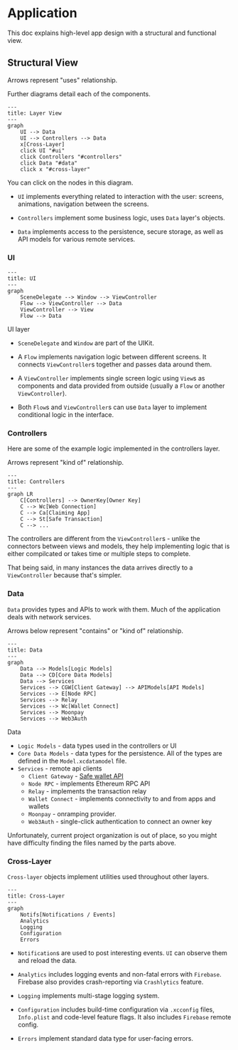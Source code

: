 # Application

This doc explains high-level app design with a structural and functional view. 

## Structural View

Arrows represent "uses" relationship. 

Further diagrams detail each of the components. 

```mermaid
---
title: Layer View
---
graph
    UI --> Data
    UI --> Controllers --> Data
    x[Cross-Layer]
    click UI "#ui"
    click Controllers "#controllers"
    click Data "#data"
    click x "#cross-layer"
```
You can click on the nodes in this diagram.

- `UI` implements everything related to interaction with the user: screens, animations, navigation between the screens.

- `Controllers` implement some business logic, uses `Data` layer's objects.

- `Data` implements access to the persistence, secure storage, as well as API models for various remote services. 

### UI

```mermaid
---
title: UI
---
graph
    SceneDelegate --> Window --> ViewController
    Flow --> ViewController --> Data
    ViewController --> View
    Flow --> Data
```

UI layer
- `SceneDelegate` and `Window` are part of the UIKit.

- A `Flow` implements navigation logic between different screens. It connects `ViewController`s together and passes data around them. 

- A `ViewController` implements single screen logic using `View`s as components and data provided from outside (usually a `Flow` or another `ViewController`). 

- Both `Flow`s and `ViewController`s can use `Data` layer to implement conditional logic in the interface.


### Controllers

Here are some of the example logic implemented in the controllers layer.

Arrows represent "kind of" relationship.

```mermaid
---
title: Controllers
---
graph LR
    C[Controllers] --> OwnerKey[Owner Key]
    C --> Wc[Web Connection]
    C --> Ca[Claiming App]
    C --> St[Safe Transaction]
    C --> ...
```

The controllers are different from the `ViewController`s - unlike the connectors between views and models, they help implementing logic that is either compilcated or takes time or multiple steps to complete.

That being said, in many instances the data arrives directly to a `ViewController` because that's simpler.

### Data

`Data` provides types and APIs to work with them. Much of the application deals with network services.

Arrows below represent "contains" or "kind of" relationship.

```mermaid
---
title: Data
---
graph
    Data --> Models[Logic Models]
    Data --> CD[Core Data Models]
    Data --> Services
    Services --> CGW[Client Gateway] --> APIModels[API Models]
    Services --> E[Node RPC]
    Services --> Relay
    Services --> Wc[Wallet Connect]
    Services --> Moonpay    
    Services --> Web3Auth
```

Data
- `Logic Models` - data types used in the controllers or UI
- `Core Data Models` - data types for the persistence. All of the types are defined in the `Model.xcdatamodel` file.
- `Services` - remote api clients
    - `Client Gateway` - [Safe wallet API](https://github.com/safe-global/safe-client-gateway)
    - `Node RPC` - implements Ethereum RPC API
    - `Relay` - implements the transaction relay
    - `Wallet Connect` - implements connectivity to and from apps and wallets
    - `Moonpay` - onramping provider.
    - `Web3Auth` - single-click authentication to connect an owner key

Unfortunately, current project organization is out of place, so you might have difficulty finding the files named by the parts above.

### Cross-Layer

`Cross-layer` objects implement utilities used throughout other layers. 

```mermaid
---
title: Cross-Layer
---
graph
    Notifs[Notifications / Events]
    Analytics
    Logging
    Configuration
    Errors
```

- `Notification`s are used to post interesting events. `UI` can observe them and reload the data.

- `Analytics` includes logging events and non-fatal errors with `Firebase`.
Firebase also provides crash-reporting via `Crashlytics` feature.

- `Logging` implements multi-stage logging system.

- `Configuration` includes build-time configuration via `.xcconfig` files, `Info.plist` and code-level feature flags. It also includes `Firebase` remote config.

- `Errors` implement standard data type for user-facing errors.
